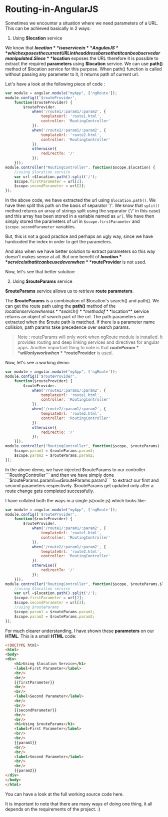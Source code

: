 # Routing-in-AngularJS

Sometimes we encounter a situation where we need parameters of a URL. This can be achieved basically in 2 ways:

1. Using **$location** service

We know that **$location** is a service in **AngularJS** which exposes the current URL in the address bar so that it can be observed or manipulated. Since **$location** exposes the URL therefore it is possible to extract the required **parameters** using **$location** service.
We can use **path()** method of $location service for this purpose. When path() function is called without passing any parameter to it, it returns path of current url.

Let's have a look at the following piece of code :

```JavaScript
var module = angular.module("myApp", ['ngRoute']);
module.config(['$routeProvider',
    function($routeProvider) {
        $routeProvider.
            when('/route1/:param1/:param2', {
                templateUrl: 'route1.html',
                controller: 'RoutingController'
            }).
            when('/route2/:param1/:param2', {
                templateUrl: 'route2.html',
                controller: 'RoutingController'
            }).
            otherwise({
                redirectTo: '/'
            });
    }]);
module.controller("RoutingController", function($scope,$location) {
    //using $location service
    var url =$location.path().split('/');
    $scope.firstParameter = url[2];
    $scope.secondParameter = url[3];
});
```

In the above code, we have extracted the url using ```$location.path()```. We have then split this path on the basis of separator '/'. We know that ```split()``` method returns an array of strings split using the separator ('/' in this case) and this array has been stored in a variable named as ```url```.
We have then simply stored the parameters of url in ```$scope.firstParameter``` and ```$scope.secondParameter``` variables.

But, this is not a good practice and perhaps an ugly way, since we have hardcoded the index in order to get the parameters.

And also when we have better solution to extract parameters so this way doesn't makes sense at all. But one benefit of **$location** service is that it can be used even when **$routeProvider** is not used.

Now, let's see that better solution:

2. Using **$routeParams** service

**$routeParams** service allows us to retrieve **route parameters**.

The **$routeParams** is a combination of $location's search() and path(). We can get the route path using the **path()** method of the $location service whereas **search()** method of **$location** service returns an object of search part of the url. The path parameters are extracted when the $route path is matched. If there is a parameter name collision, path params take precedence over search params.

> Note : routeParams will only work when ngRoute module is installed. It provides routing and deep linking services and directives for angular apps. Another important thing to note is that **$routeParam** will only work when **$routeProvider** is used.

 Now, let's see a working demo:

 ```JavaScript
 var module = angular.module("myApp", ['ngRoute']);
 module.config(['$routeProvider',
     function($routeProvider) {
         $routeProvider.
             when('/route1/:param1/:param2', {
                 templateUrl: 'route1.html',
                 controller: 'RoutingController'
             }).
             when('/route2/:param1/:param2', {
                 templateUrl: 'route2.html',
                 controller: 'RoutingController'
             }).
             otherwise({
                 redirectTo: '/'
             });
     }]);
 module.controller("RoutingController", function($scope, $routeParams) {
     $scope.param1 = $routeParams.param1;
     $scope.param2 = $routeParams.param2;
 });
 ```
In the above demo, we have injected $routeParams to our controller ```RoutingController``` and then we have simply done ```$routeParams.param1``` and ```$routeParams.param2``` to extract our first and second parameters respectively. $routeParams get updated only after a route change gets completed successfully.

I have collated both the ways in a single js(route.js) which looks like:

```JavaScript
var module = angular.module("myApp", ['ngRoute']);
module.config(['$routeProvider',
    function($routeProvider) {
        $routeProvider.
            when('/route1/:param1/:param2', {
                templateUrl: 'route1.html',
                controller: 'RoutingController'
            }).
            when('/route2/:param1/:param2', {
                templateUrl: 'route2.html',
                controller: 'RoutingController'
            }).
            otherwise({
                redirectTo: '/'
            });
    }]);
module.controller("RoutingController", function($scope, $routeParams,$location) {
    //using $location service
    var url =$location.path().split('/');
    $scope.firstParameter = url[2];
    $scope.secondParameter = url[3];
    //using $routeParams
    $scope.param1 = $routeParams.param1;
    $scope.param2 = $routeParams.param2;
});
```
For much clearer understanding, I have shown these **parameters** on our **HTML**. This is a small **HTML** code:

```HTML
<!DOCTYPE html>
<html>
<body>
<div>
    <h1>Using $location Service</h1>
    <label>First Parameter</label>
    <br/>
    <br/>
    {{firstParameter}}
    <br/>
    <br/>
    <label>Second Parameter</label>
    <br/>
    <br/>
    {{secondParameter}}
    <br/>
    <br/>
    <h1>Using $routeParams</h1>
    <label>First Parameter</label>
    <br/>
    <br/>
    {{param1}}
    <br/>
    <br/>
    <label>Second Parameter</label>
    <br/>
    <br/>
    {{param2}}
</div>
</body>
</html>
```
You can have a look at the full working source code here.

It is important to note that there are many ways of doing one thing, it all depends on the requirements of the project. :)
